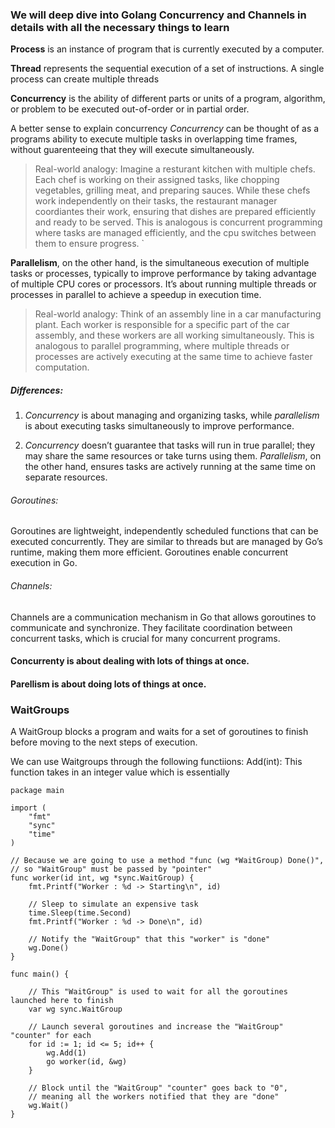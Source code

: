 ### We will deep dive into Golang Concurrency and Channels in details with all the necessary things to learn

__Process__ is an instance of program that is currently executed by a computer.

__Thread__ represents the sequential execution of a set of instructions. A single process can create multiple threads

__Concurrency__ is the ability of different parts or units of a program, algorithm, or problem to be executed out-of-order or in partial order.

A better sense to explain concurrency
_Concurrency_ can be thought of as a programs ability to execute multiple tasks in overlapping time frames, without guarenteeing that they will execute simultaneously.

> Real-world analogy: Imagine a resturant kitchen with multiple chefs. Each chef is working on their assigned tasks, like chopping vegetables, grilling meat, and preparing sauces. While these chefs work independently on their tasks, the restaurant manager coordiantes their work, ensuring that dishes are prepared efficiently and ready to be served. This is analogous is concurrent programming where tasks are managed efficiently, and the cpu switches between them to ensure progress. `



__Parallelism__, on the other hand, is the simultaneous execution of multiple tasks or processes, typically to improve performance by taking advantage of multiple CPU cores or processors. It’s about running multiple threads or processes in parallel to achieve a speedup in execution time.

> Real-world analogy: Think of an assembly line in a car manufacturing plant. Each worker is responsible for a specific part of the car assembly, and these workers are all working simultaneously. This is analogous to parallel programming, where multiple threads or processes are actively executing at the same time to achieve faster computation.

##### Differences:
1. _Concurrency_ is about managing and organizing tasks, while _parallelism_ is about executing tasks simultaneously to improve performance.

2. _Concurrency_ doesn’t guarantee that tasks will run in true parallel; they may share the same resources or take turns using them. _Parallelism_, on the other hand, ensures tasks are actively running at the same time on separate resources.

###### Goroutines: 
Goroutines are lightweight, independently scheduled functions that can be executed concurrently. They are similar to threads but are managed by Go’s runtime, making them more efficient. Goroutines enable concurrent execution in Go.

###### Channels: 
Channels are a communication mechanism in Go that allows goroutines to communicate and synchronize. They facilitate coordination between concurrent tasks, which is crucial for many concurrent programs.

#### Concurrenty is about dealing with lots of things at once.
#### Parellism is about doing lots of things at once.

### WaitGroups

A WaitGroup blocks a program and waits for a set of goroutines to finish before moving to the next steps of execution.



We can use Waitgroups through the following functiions:
Add(int): This function takes in an integer value which is essentially

```
package main

import (
	"fmt"
	"sync"
	"time"
)

// Because we are going to use a method "func (wg *WaitGroup) Done()",
// so "WaitGroup" must be passed by "pointer"
func worker(id int, wg *sync.WaitGroup) {
	fmt.Printf("Worker : %d -> Starting\n", id)

	// Sleep to simulate an expensive task
	time.Sleep(time.Second)
	fmt.Printf("Worker : %d -> Done\n", id)

	// Notify the "WaitGroup" that this "worker" is "done"
	wg.Done()
}

func main() {

	// This "WaitGroup" is used to wait for all the goroutines launched here to finish
	var wg sync.WaitGroup

	// Launch several goroutines and increase the "WaitGroup" "counter" for each
	for id := 1; id <= 5; id++ {
		wg.Add(1)
		go worker(id, &wg)
	}

	// Block until the "WaitGroup" "counter" goes back to "0",
	// meaning all the workers notified that they are "done"
	wg.Wait()
}
```



